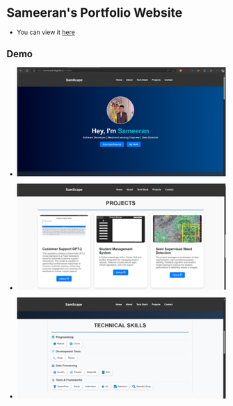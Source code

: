 # Sameeran's Portfolio Website
- You can view it [here](https://sameeran4218.github.io/Portfolio/)

## Demo 
- ![home](https://github.com/sameeran4218/Portfolio/blob/main/public/home.png)
  
- ![projects](https://github.com/sameeran4218/Portfolio/blob/main/public/projects.png)
  
- ![skills](https://github.com/sameeran4218/Portfolio/blob/main/public/skills.png)
